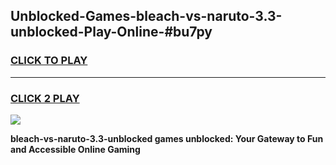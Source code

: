 
## Unblocked-Games-bleach-vs-naruto-3.3-unblocked-Play-Online-#bu7py
<h3>
<a href="https://premium.freeplayer.one?title=bleach-vs-naruto-3.3-unblocked&ref=24F">CLICK TO PLAY</a></h3>
<hr>

<h3>
<a href="https://premium.freeplayer.one?title=bleach-vs-naruto-3.3-unblocked&ref=24F">CLICK 2 PLAY</a>
  
</h3>

<a href="https://premium.freeplayer.one?title=bleach-vs-naruto-3.3-unblocked&ref=24F/"><img src="https://clearcache.store/games.png"></a>


**bleach-vs-naruto-3.3-unblocked games unblocked: Your Gateway to Fun and Accessible Online Gaming**
